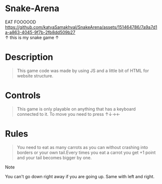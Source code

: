 # Snake-Arena
EAT FOOOOOD<br>
https://github.com/katyaSamakhval/SnakeArena/assets/151464786/7a9a7d1a-a863-4045-9f7b-2fb8dd509b27
<br>
↑ this is my snake game ↑
<br>
# **Description**<br>
> This game code was made by using JS and a little bit of HTML for website structure.<br>
# **Controls**<br>
> This game is only playable on anything that has a keyboard connected to it. To move you need to press ↑↓→←<br>
# **Rules**<br>
> You need to eat as many carrots as you can without crashing into borders or your own tail.Every times you eat a carrot you get +1 point and your tail becomes bigger by one.<br>

> [!NOTE]
> You can't go down right away if you are going up. Same with left and right.
